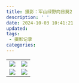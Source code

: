 ```yaml
---
title: 摄影：军山绿野向日葵2
description: ' '
date: 2024-10-03 10:41:21
updated:
tags:
 - 摄影记录
categories:
---
```

<table>
   <tr>
        <td ><center><img src="https://pub-fc357e9fb3f444e694b227ed64be66b9.r2.dev/sunflower2/DSC_0225.JPG" ></center></td>
        <td ><center><img src="https://pub-fc357e9fb3f444e694b227ed64be66b9.r2.dev/sunflower2/DSC_0230.JPG" ></center></td>
   </tr>
   <tr>
        <td><center><img src="https://pub-fc357e9fb3f444e694b227ed64be66b9.r2.dev/sunflower2/DSC_0213.JPG" ></center></td>
        <td ><center><img src="https://pub-fc357e9fb3f444e694b227ed64be66b9.r2.dev/sunflower2/DSC_0221.JPG" ></center> </td>
    </tr>
</table>